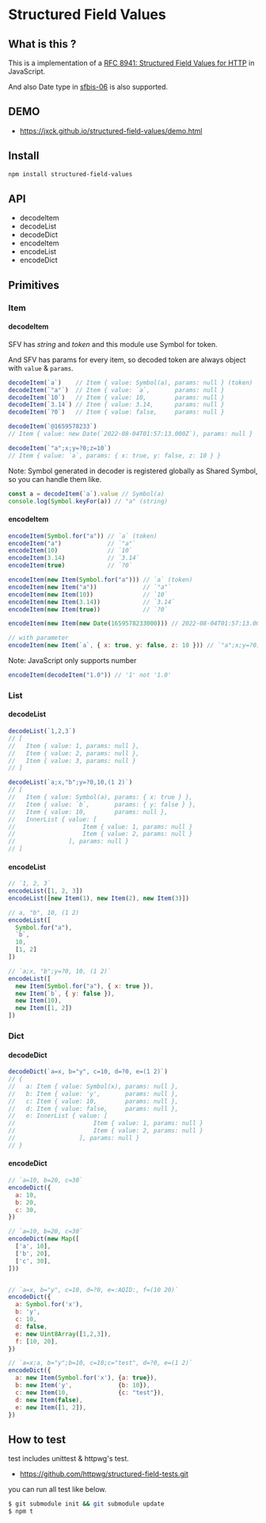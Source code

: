 # Structured Field Values

## What is this ?

This is a implementation of a [RFC 8941: Structured Field Values for HTTP](https://www.rfc-editor.org/rfc/rfc8941.html) in JavaScript.

And also Date type in [sfbis-06](https://www.ietf.org/archive/id/draft-ietf-httpbis-sfbis-06.html) is also supported.

## DEMO

- https://jxck.github.io/structured-field-values/demo.html

## Install

```sh
npm install structured-field-values
```

## API

- decodeItem
- decodeList
- decodeDict
- encodeItem
- encodeList
- encodeDict

## Primitives

### Item

#### decodeItem

SFV has _string_ and _token_ and this module use Symbol for token.

And SFV has params for every item, so decoded token are always object with `value` & `params`.

```js
decodeItem(`a`)    // Item { value: Symbol(a), params: null } (token)
decodeItem(`"a"`)  // Item { value: `a`,       params: null }
decodeItem(`10`)   // Item { value: 10,        params: null }
decodeItem(`3.14`) // Item { value: 3.14,      params: null }
decodeItem(`?0`)   // Item { value: false,     params: null }

decodeItem(`@1659578233`)
// Item { value: new Date(`2022-08-04T01:57:13.000Z`), params: null }

decodeItem(`"a";x;y=?0;z=10`)
// Item { value: `a`, params: { x: true, y: false, z: 10 } }
```

Note: Symbol generated in decoder is registered globally as Shared Symbol, so you can handle them like.

```js
const a = decodeItem(`a`).value // Symbol(a)
console.log(Symbol.keyFor(a)) // "a" (string)
```

#### encodeItem

```js
encodeItem(Symbol.for("a")) // `a` (token)
encodeItem("a")             // `"a"`
encodeItem(10)              // `10`
encodeItem(3.14)            // `3.14`
encodeItem(true)            // `?0`

encodeItem(new Item(Symbol.for("a"))) // `a` (token)
encodeItem(new Item("a"))             // `"a"`
encodeItem(new Item(10))              // `10`
encodeItem(new Item(3.14))            // `3.14`
encodeItem(new Item(true))            // `?0`

encodeItem(new Item(new Date(1659578233000))) // 2022-08-04T01:57:13.000Z

// with parameter
encodeItem(new Item(`a`, { x: true, y: false, z: 10 })) // `"a";x;y=?0;z=10`
```

Note: JavaScript only supports number

```js
encodeItem(decodeItem("1.0")) // '1' not '1.0'
```

### List

#### decodeList

```js
decodeList(`1,2,3`)
// [
//   Item { value: 1, params: null },
//   Item { value: 2, params: null },
//   Item { value: 3, params: null }
// ]

decodeList(`a;x,"b";y=?0,10,(1 2)`)
// [
//   Item { value: Symbol(a), params: { x: true } },
//   Item { value: `b`,       params: { y: false } },
//   Item { value: 10,        params: null },
//   InnerList { value: [
//                   Item { value: 1, params: null }
//                   Item { value: 2, params: null }
//               ], params: null }
// ]
```

#### encodeList

```js
// `1, 2, 3`
encodeList([1, 2, 3])
encodeList([new Item(1), new Item(2), new Item(3)])

// a, "b", 10, (1 2)
encodeList([
  Symbol.for("a"),
  `b`,
  10,
  [1, 2]
])

// `a;x, "b";y=?0, 10, (1 2)`
encodeList([
  new Item(Symbol.for("a"), { x: true }),
  new Item(`b`, { y: false }),
  new Item(10),
  new Item([1, 2])
])
```

### Dict

#### decodeDict

```js
decodeDict(`a=x, b="y", c=10, d=?0, e=(1 2)`)
// {
//   a: Item { value: Symbol(x), params: null },
//   b: Item { value: 'y',       params: null },
//   c: Item { value: 10,        params: null },
//   d: Item { value: false,     params: null },
//   e: InnerList { value: [
//                      Item { value: 1, params: null }
//                      Item { value: 2, params: null }
//                  ], params: null }
// }
```

#### encodeDict

```js
// `a=10, b=20, c=30`
encodeDict({
  a: 10,
  b: 20,
  c: 30,
})

// `a=10, b=20, c=30`
encodeDict(new Map([
  ['a', 10],
  ['b', 20],
  ['c', 30],
]))


// `a=x, b="y", c=10, d=?0, e=:AQID:, f=(10 20)`
encodeDict({
  a: Symbol.for('x'),
  b: 'y',
  c: 10,
  d: false,
  e: new Uint8Array([1,2,3]),
  f: [10, 20],
})

// `a=x;a, b="y";b=10, c=10;c="test", d=?0, e=(1 2)`
encodeDict({
  a: new Item(Symbol.for('x'), {a: true}),
  b: new Item('y',             {b: 10}),
  c: new Item(10,              {c: "test"}),
  d: new Item(false),
  e: new Item([1, 2]),
})
```

## How to test

test includes unittest & httpwg's test.

- https://github.com/httpwg/structured-field-tests.git

you can run all test like below.

```sh
$ git submodule init && git submodule update
$ npm t
```
